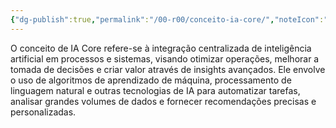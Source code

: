 ```yaml
---
{"dg-publish":true,"permalink":"/00-r00/conceito-ia-core/","noteIcon":""}
---
```


 O conceito de IA Core refere-se à integração centralizada de inteligência artificial em processos e sistemas,  visando otimizar operações, melhorar a tomada de decisões e criar valor através de insights avançados. 
 Ele envolve o uso de algoritmos de aprendizado de máquina, processamento de linguagem natural e outras  tecnologias de IA para automatizar tarefas, analisar grandes volumes de dados e fornecer recomendações precisas e personalizadas.

